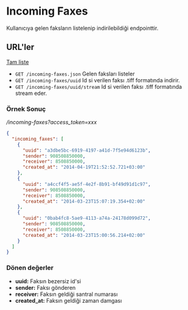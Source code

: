 # Incoming Faxes

Kullanıcıya gelen faksların listelenip indirilebildiği endpointtir.

## URL'ler

[Tam liste](http://api.bulutfon.com/docs#!/Incoming_Fax)

* `GET /incoming-faxes.json` Gelen faksları listeler
* `GET /incoming-faxes/uuid` Id si verilen faksı .tiff formatında indirir.
* `GET /incoming-faxes/uuid/stream` Id si verilen faksı .tiff formatında stream eder.

### Örnek Sonuç

*/incoming-faxes?access_token=xxx*

```json
{
  "incoming_faxes": [
    {
      "uuid": "a3dbe5bc-6919-4197-a41d-7f5e94d6123b",
      "sender": 908508850000,
      "receiver": 8508850000,
      "created_at": "2014-04-19T21:52:52.721+03:00"
    },
    {
      "uuid": "a4ccf4f5-ae5f-4e2f-8b91-bf49d91d1c97",
      "sender": 908508850000,
      "receiver": 8508850000,
      "created_at": "2014-03-23T15:07:19.354+02:00"
    },
    {
      "uuid": "0bab4fc8-5ae9-4113-a74a-24178d099d72",
      "sender": 908508850000,
      "receiver": 8508850000,
      "created_at": "2014-03-23T15:00:56.214+02:00"
    }
  ]
}
```


### Dönen değerler

* **uuid:** Faksın bezersiz id'si
* **sender:** Faksı gönderen
* **receiver:** Faksın geldiği santral numarası
* **created_at:** Faksın geldiği zaman damgası
